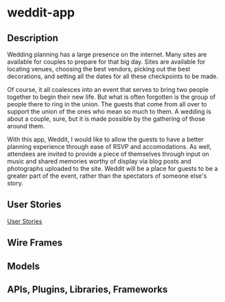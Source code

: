 # weddit-app

## Description
  Wedding planning has a large presence on the internet.  Many sites are available for couples to prepare for that big day.  Sites are available for locating venues, choosing the best vendors, picking out the best decorations, and setting all the dates for all these checkpoints to be made.
  
  Of course, it all coalesces into an event that serves to bring two people together to begin their new life.  But what is often forgotten is the group of people there to ring in the union.  The guests that come from all over to support the union of the ones who mean so much to them.  A wedding is about a couple, sure, but it is made possible by the gathering of those around them.
  
  With this app, Weddit, I would like to allow the guests to have a better planning experience through ease of RSVP and accomodations.  As well, attendees are invited to provide a piece of themselves through input on music and shared memories worthy of display via blog posts and photographs uploaded to the site.  Weddit will be a place for guests to be a greater part of the event, rather than the spectators of someone else's story.

## User Stories
  [User Stories](https://trello.com/b/PIgwNyDL/weddit)

## Wire Frames

## Models

## APIs, Plugins, Libraries, Frameworks

